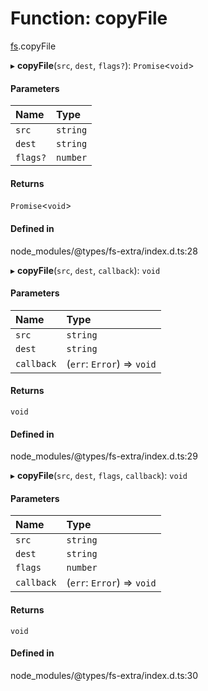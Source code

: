 # Function: copyFile

[fs](../modules/fs.md).copyFile

▸ **copyFile**(`src`, `dest`, `flags?`): `Promise`<`void`\>

#### Parameters

| Name | Type |
| :------ | :------ |
| `src` | `string` |
| `dest` | `string` |
| `flags?` | `number` |

#### Returns

`Promise`<`void`\>

#### Defined in

node_modules/@types/fs-extra/index.d.ts:28

▸ **copyFile**(`src`, `dest`, `callback`): `void`

#### Parameters

| Name | Type |
| :------ | :------ |
| `src` | `string` |
| `dest` | `string` |
| `callback` | (`err`: `Error`) => `void` |

#### Returns

`void`

#### Defined in

node_modules/@types/fs-extra/index.d.ts:29

▸ **copyFile**(`src`, `dest`, `flags`, `callback`): `void`

#### Parameters

| Name | Type |
| :------ | :------ |
| `src` | `string` |
| `dest` | `string` |
| `flags` | `number` |
| `callback` | (`err`: `Error`) => `void` |

#### Returns

`void`

#### Defined in

node_modules/@types/fs-extra/index.d.ts:30
